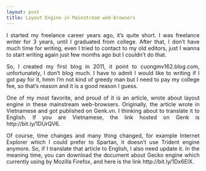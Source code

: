 ```yaml
---
layout: post
title: Layout Engine in Mainstream web-browsers
---
```

<p align="justify">I started my freelance career years ago, it’s quite short. I was freelance writer for 3 years, until I graduated from college. After that, I don’t have much time for writing, even I tried to contact to my old editors, just I wanna to start writing again just few months ago but I couldn’t do that.</p>
<p align="justify">So, I created my first blog in 2011, it point to cuongmv162.blog.com, unfortunately, I don’t blog much. I have to admit I would like to writing if I got pay for it, hmm I’m not kind of greedy man but I need to pay my college fee, so that’s reason and it is a good reason I guess.</p>
<p align="justify">One of my most favorite, and proud of it is an article, wrote about layout engine in these mainstream web-browsers. Originally, the article wrote in Vietnamese and got published on Genk.vn. I thinking about to translate it to English. If you are Vietnamese, the link hosted on Genk is http://bit.ly/1DUrQV6.</p>
<p align="justify">Of course, time changes and many thing changed, for example Internet Explorer which I could prefer to Spartan, it doesn’t use Trident engine anymore. So, if I translate that article to English, I also need update it.
In the meaning time, you can download the document about Gecko engine which currently using by Mozilla Firefox, and here is the link http://bit.ly/1Dx6ElX.</p>
